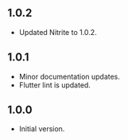 ## 1.0.2

- Updated Nitrite to 1.0.2.

## 1.0.1

- Minor documentation updates.
- Flutter lint is updated.

## 1.0.0

- Initial version.
